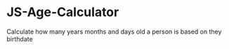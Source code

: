 # JS-Age-Calculator
Calculate how many years months and days old a person is based on they birthdate

